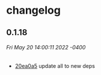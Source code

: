 # changelog

## 0.1.18
###### Fri May 20 14:00:11 2022 -0400

* [20ea0a5](/commit/20ea0a5) update all to new deps
